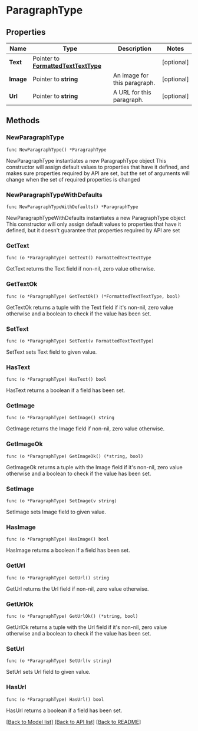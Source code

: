 # ParagraphType

## Properties

Name | Type | Description | Notes
------------ | ------------- | ------------- | -------------
**Text** | Pointer to [**FormattedTextTextType**](FormattedTextTextType.md) |  | [optional] 
**Image** | Pointer to **string** | An image for this paragraph. | [optional] 
**Url** | Pointer to **string** | A URL for this paragraph. | [optional] 

## Methods

### NewParagraphType

`func NewParagraphType() *ParagraphType`

NewParagraphType instantiates a new ParagraphType object
This constructor will assign default values to properties that have it defined,
and makes sure properties required by API are set, but the set of arguments
will change when the set of required properties is changed

### NewParagraphTypeWithDefaults

`func NewParagraphTypeWithDefaults() *ParagraphType`

NewParagraphTypeWithDefaults instantiates a new ParagraphType object
This constructor will only assign default values to properties that have it defined,
but it doesn't guarantee that properties required by API are set

### GetText

`func (o *ParagraphType) GetText() FormattedTextTextType`

GetText returns the Text field if non-nil, zero value otherwise.

### GetTextOk

`func (o *ParagraphType) GetTextOk() (*FormattedTextTextType, bool)`

GetTextOk returns a tuple with the Text field if it's non-nil, zero value otherwise
and a boolean to check if the value has been set.

### SetText

`func (o *ParagraphType) SetText(v FormattedTextTextType)`

SetText sets Text field to given value.

### HasText

`func (o *ParagraphType) HasText() bool`

HasText returns a boolean if a field has been set.

### GetImage

`func (o *ParagraphType) GetImage() string`

GetImage returns the Image field if non-nil, zero value otherwise.

### GetImageOk

`func (o *ParagraphType) GetImageOk() (*string, bool)`

GetImageOk returns a tuple with the Image field if it's non-nil, zero value otherwise
and a boolean to check if the value has been set.

### SetImage

`func (o *ParagraphType) SetImage(v string)`

SetImage sets Image field to given value.

### HasImage

`func (o *ParagraphType) HasImage() bool`

HasImage returns a boolean if a field has been set.

### GetUrl

`func (o *ParagraphType) GetUrl() string`

GetUrl returns the Url field if non-nil, zero value otherwise.

### GetUrlOk

`func (o *ParagraphType) GetUrlOk() (*string, bool)`

GetUrlOk returns a tuple with the Url field if it's non-nil, zero value otherwise
and a boolean to check if the value has been set.

### SetUrl

`func (o *ParagraphType) SetUrl(v string)`

SetUrl sets Url field to given value.

### HasUrl

`func (o *ParagraphType) HasUrl() bool`

HasUrl returns a boolean if a field has been set.


[[Back to Model list]](../README.md#documentation-for-models) [[Back to API list]](../README.md#documentation-for-api-endpoints) [[Back to README]](../README.md)


